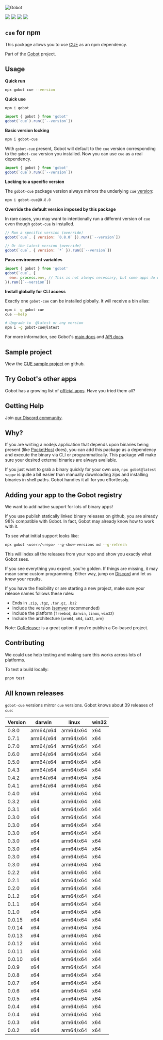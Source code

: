 ![Gobot](https://raw.githubusercontent.com/benallfree/gobot/v1.0.0-alpha.29/assets/gobot-banner-300x.png)

![](https://img.shields.io/npm/v/gobot-cue) ![](https://img.shields.io/npm/dt/gobot-cue) ![](https://img.shields.io/github/commit-activity/t/benallfree/gobot) ![](https://img.shields.io/github/stars/benallfree/gobot)

## `cue` for npm

This package allows you to use [CUE](https://cuelang.org) as an npm dependency.

Part of the [Gobot](https://www.npmjs.com/package/gobot) project.

## Usage

**Quick run**

```bash
npx gobot cue --version
```

**Quick use**

```bash
npm i gobot
```

```js
import { gobot } from 'gobot'
gobot(`cue`).run([`--version`])
```

**Basic version locking**

```bash
npm i gobot-cue
```

With `gobot-cue` present, Gobot will default to the `cue` version corresponding to the `gobot-cue` version you installed. Now you can use `cue` as a real dependency.

```js
import { gobot } from 'gobot'
gobot(`cue`).run([`--version`])
```

**Locking to a specific version**

The `gobot-cue` package version always mirrors the underlying `cue` [version](#known-versions):

```bash
npm i gobot-cue@0.8.0
```

**Override the default version imposed by this package**

In rare cases, you may want to intentionally run a different version of `cue` even though `gobot-cue` is installed.

```js
// Run a specific version (override)
gobot(`cue`, { version: `0.8.0` }).run([`--version`])

// Or the latest version (override)
gobot(`cue`, { version: `*` }).run([`--version`])
```

**Pass environment variables**

```js
import { gobot } from 'gobot'
gobot(`cue`, {
  env: process.env, // This is not always necessary, but some apps do need it
}).run([`--version`])
```

**Install globally for CLI access**

Exactly one `gobot-cue` can be installed globally. It will receive a bin alias:

```bash
npm i -g gobot-cue
cue --help

# Upgrade to  @latest or any version
npm i -g gobot-cue@latest
```

For more information, see Gobot's [main docs](https://www.npmjs.com/package/gobot) and [API docs](https://github.com/benallfree/gobot/blob/v1.0.0-alpha.29/docs/readme.md).



## Sample project

View the [CUE sample project](https://github.com/benallfree/gobot/tree/v1.0.0-alpha.29/src/apps/cue/sample-project) on github.

## Try Gobot's other apps

Gobot has a growing list of [official apps](https://www.npmjs.com/package/gobot#official-gobot-apps). Have you tried them all?

## Getting Help

Join [our Discord community](https://discord.gg/977kMmFnXc).

## Why?

If you are writing a nodejs application that depends upon binaries being present (like [PocketHost](https://github.com/pockethost/pockethost) does), you can add this package as a dependency and execute the binary via CLI or programmatically. This package will make sure your desired external binaries are always available.

If you just want to grab a binary quickly for your own use, `npx gobot@latest <app>` is quite a bit easier than manually downloading zips and installing binaries in shell paths. Gobot handles it all for you effortlessly.

## Adding your app to the Gobot registry

We want to add native support for lots of binary apps!

If you use publish statically linked binary releases on github, you are already 98% compatible with Gobot. In fact, Gobot may already know how to work with it.

To see what initial support looks like:

```bash
npx gobot <user>/<repo> --g-show-versions md --g-refresh
```

This will index all the releases from your repo and show you exactly what Gobot sees.

If you see everything you expect, you're golden. If things are missing, it may mean some custom programming. Either way, jump on [Discord](https://discord.gg/977kMmFnXc) and let us know your results.

If you have the flexibility or are starting a new project, make sure your release names follows these rules:

- Ends in `.zip`, `.tgz`, `.tar.gz`, `.bz2`
- Include the version ([semver](https://semver.org) recommended)
- Include the platform (`freebsd`, `darwin`, `linux`, `win32`)
- Include the architecture (`arm64`, `x64`, `ia32`, `arm`)

Note: [GoReleaser](https://goreleaser.com/) is a great option if you're publish a Go-based project.

## Contributing

We could use help testing and making sure this works across lots of platforms.

To test a build locally:

```bash
pnpm test
```


## All known releases

`gobot-cue` versions mirror `cue` versions. Gobot knows about 39 releases of `cue`:

| Version | darwin    | linux     | win32 |
| ------- | --------- | --------- | ----- |
| 0.8.0   | arm64/x64 | arm64/x64 | x64   |
| 0.7.1   | arm64/x64 | arm64/x64 | x64   |
| 0.7.0   | arm64/x64 | arm64/x64 | x64   |
| 0.6.0   | arm64/x64 | arm64/x64 | x64   |
| 0.5.0   | arm64/x64 | arm64/x64 | x64   |
| 0.4.3   | arm64/x64 | arm64/x64 | x64   |
| 0.4.2   | arm64/x64 | arm64/x64 | x64   |
| 0.4.1   | arm64/x64 | arm64/x64 | x64   |
| 0.4.0   | x64       | arm64/x64 | x64   |
| 0.3.2   | x64       | arm64/x64 | x64   |
| 0.3.1   | x64       | arm64/x64 | x64   |
| 0.3.0   | x64       | arm64/x64 | x64   |
| 0.3.0   | x64       | arm64/x64 | x64   |
| 0.3.0   | x64       | arm64/x64 | x64   |
| 0.3.0   | x64       | arm64/x64 | x64   |
| 0.3.0   | x64       | arm64/x64 | x64   |
| 0.3.0   | x64       | arm64/x64 | x64   |
| 0.3.0   | x64       | arm64/x64 | x64   |
| 0.2.2   | x64       | arm64/x64 | x64   |
| 0.2.1   | x64       | arm64/x64 | x64   |
| 0.2.0   | x64       | arm64/x64 | x64   |
| 0.1.2   | x64       | arm64/x64 | x64   |
| 0.1.1   | x64       | arm64/x64 | x64   |
| 0.1.0   | x64       | arm64/x64 | x64   |
| 0.0.15  | x64       | arm64/x64 | x64   |
| 0.0.14  | x64       | arm64/x64 | x64   |
| 0.0.13  | x64       | arm64/x64 | x64   |
| 0.0.12  | x64       | arm64/x64 | x64   |
| 0.0.11  | x64       | arm64/x64 | x64   |
| 0.0.10  | x64       | arm64/x64 | x64   |
| 0.0.9   | x64       | arm64/x64 | x64   |
| 0.0.8   | x64       | arm64/x64 | x64   |
| 0.0.7   | x64       | arm64/x64 | x64   |
| 0.0.6   | x64       | arm64/x64 | x64   |
| 0.0.5   | x64       | arm64/x64 | x64   |
| 0.0.4   | x64       | arm64/x64 | x64   |
| 0.0.4   | x64       | arm64/x64 | x64   |
| 0.0.3   | x64       | arm64/x64 | x64   |
| 0.0.2   | x64       | arm64/x64 | x64   |

